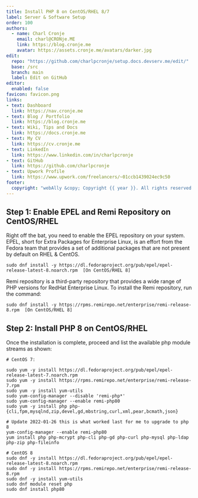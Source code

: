 ```yaml
---
title: Install PHP 8 on CentOS/RHEL 8/7
label: Server & Software Setup
order: 100
authors:
  - name: Charl Cronje
    email: charl@CRONje.ME
    link: https://blog.cronje.me
    avatar: https://assets.cronje.me/avatars/darker.jpg
edit:
  repo: "https://github.com/charlpcronje/setup.docs.devserv.me/edit/"
  base: /src
  branch: main
  label: Edit on GitHub
editor:
  enabled: false
favicon: favicon.png
links:
- text: Dashboard
  link: https://nav.cronje.me
- text: Blog / Portfolio
  link: https://blog.cronje.me
- text: Wiki, Tips and Docs 
  link: https://docs.cronje.me
- text: My CV
  link: https://cv.cronje.me
- text: LinkedIn
  link: https://www.linkedin.com/in/charlpcronje
- text: GitHub
  link: https://github.com/charlpcronje
- text: Upwork Profile
  link: https://www.upwork.com/freelancers/~01ccb1439024ec9c50
footer:
  copyright: "webAlly &copy; Copyright {{ year }}. All rights reserved."
---
```

<script type="text/javascript">(function(w,s){var e=document.createElement("script");e.type="text/javascript";e.async=true;e.src="https://cdn.pagesense.io/js/webally/f2527eebee974243853bcd47b32631f4.js";var x=document.getElementsByTagName("script")[0];x.parentNode.insertBefore(e,x);})(window,"script");</script>


## Step 1: Enable EPEL and Remi Repository on CentOS/RHEL

Right off the bat, you need to enable the EPEL repository on your system. EPEL, short for Extra Packages for Enterprise Linux, is an effort from the Fedora team that provides a set of additional packages that are not present by default on RHEL & CentOS.

```shell
sudo dnf install -y https://dl.fedoraproject.org/pub/epel/epel-release-latest-8.noarch.rpm  [On CentOS/RHEL 8]
```

Remi repository is a third-party repository that provides a wide range of PHP versions for RedHat Enterprise Linux. To install the Remi repository, run the command:

```shell
sudo dnf install -y https://rpms.remirepo.net/enterprise/remi-release-8.rpm  [On CentOS/RHEL 8]
```

## Step 2: Install PHP 8 on CentOS/RHEL

Once the installation is complete, proceed and list the available php module streams as shown:

```shell
# CentOS 7:

sudo yum -y install https://dl.fedoraproject.org/pub/epel/epel-release-latest-7.noarch.rpm
sudo yum -y install https://rpms.remirepo.net/enterprise/remi-release-7.rpm
sudo yum -y install yum-utils
sudo yum-config-manager --disable 'remi-php*'
sudo yum-config-manager --enable remi-php80
sudo yum -y install php php-{cli,fpm,mysqlnd,zip,devel,gd,mbstring,curl,xml,pear,bcmath,json}

# Update 2022-01-26 this is what worked last for me to upgrade to php 8
yum-config-manager --enable remi-php80
yum install php php-mcrypt php-cli php-gd php-curl php-mysql php-ldap php-zip php-fileinfo
```

```shell
# CentOS 8
sudo dnf -y install https://dl.fedoraproject.org/pub/epel/epel-release-latest-8.noarch.rpm
sudo dnf -y install https://rpms.remirepo.net/enterprise/remi-release-8.rpm
sudo dnf -y install yum-utils
sudo dnf module reset php
sudo dnf install php80
```
